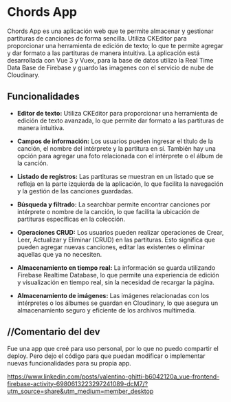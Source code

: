 # Chords App

Chords App es una aplicación web que te permite almacenar y gestionar partituras de canciones de forma sencilla. Utiliza CKEditor para proporcionar una herramienta de edición de texto; lo que te permite agregar y dar formato a las partituras de manera intuitiva. La aplicación está desarrollada con Vue 3 y Vuex, para la base de datos utilizo la Real Time Data Base de Firebase y guardo las imagenes con el servicio de nube de Cloudinary.

## Funcionalidades

- **Editor de texto:** Utiliza CKEditor para proporcionar una herramienta de edición de texto avanzada, lo que permite dar formato a las partituras de manera intuitiva.

- **Campos de información:** Los usuarios pueden ingresar el título de la canción, el nombre del intérprete y la partitura en sí. También hay una opción para agregar una foto relacionada con el intérprete o el álbum de la canción.

- **Listado de registros:** Las partituras se muestran en un listado que se refleja en la parte izquierda de la aplicación, lo que facilita la navegación y la gestión de las canciones guardadas.

- **Búsqueda y filtrado:** La searchbar permite encontrar canciones por intérprete o nombre de la canción, lo que facilita la ubicación de partituras específicas en la colección.

- **Operaciones CRUD:** Los usuarios pueden realizar operaciones de Crear, Leer, Actualizar y Eliminar (CRUD) en las partituras. Esto significa que pueden agregar nuevas canciones, editar las existentes o eliminar aquellas que ya no necesiten.

- **Almacenamiento en tiempo real:** La información se guarda utilizando Firebase Realtime Database, lo que permite una experiencia de edición y visualización en tiempo real, sin la necesidad de recargar la página.

- **Almacenamiento de imágenes:** Las imágenes relacionadas con los intérpretes o los álbumes se guardan en Cloudinary, lo que asegura un almacenamiento seguro y eficiente de los archivos multimedia.


## //Comentario del dev

Fue una app que creé para uso personal, por lo que no puedo compartir el deploy. Pero dejo el código para que puedan modificar o implementar nuevas funcionalidades para su propia app.

https://www.linkedin.com/posts/valentino-ghitti-b6042120a_vue-frontend-firebase-activity-6980613223297241089-dcM7/?utm_source=share&utm_medium=member_desktop


